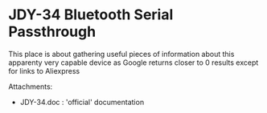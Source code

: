 # JDY-34 Bluetooth Serial Passthrough

This place is about gathering useful pieces of information about this apparenty very capable device as Google returns closer to 0 results except for links to Aliexpress

Attachments:

 - JDY-34.doc : 'official' documentation


